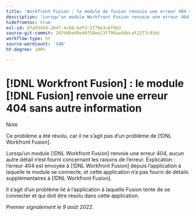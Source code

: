 ```yaml
---
title: 'Workfront Fusion : le module de fusion renvoie une erreur 404 sans autre information'
description: 'Lorsqu’un module Workfront Fusion renvoie une erreur 404, aucun autre détail n’est fourni concernant les raisons de l’erreur. Explication : l’erreur 404 est envoyée à Workfront Fusion depuis l’application à laquelle le module se connecte, et cette application n’a pas fourni de détails supplémentaires à Workfront Fusion.'
hidefromtoc: true
exl-id: 07a93454-2647-4c60-bdfd-3779e3c6f9b3
source-git-commit: 207dd6e09e40f58ee13f790aa9ddcaf2277c93dc
workflow-type: ht
source-wordcount: '148'
ht-degree: 100%

---
```


# [!DNL Workfront Fusion] : le module [!DNL Fusion] renvoie une erreur 404 sans autre information

>[!NOTE]
>
>Ce problème a été résolu, car il ne s’agit pas d’un problème de [!DNL Workfront Fusion].

Lorsqu’un module [!DNL Workfront Fusion] renvoie une erreur 404, aucun autre détail n’est fourni concernant les raisons de l’erreur. Explication : l’erreur 404 est envoyée à [!DNL Workfront Fusion] depuis l’application à laquelle le module se connecte, et cette application n’a pas fourni de détails supplémentaires à [!DNL Workfront Fusion].

Il s’agit d’un problème lié à l’application à laquelle Fusion tente de se connecter et qui doit être résolu dans cette application.

_Premier signalement le 9 août 2022._
